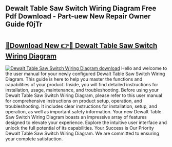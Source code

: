 ## Dewalt Table Saw Switch Wiring Diagram Free Pdf Download - Part-uew New Repair Owner Guide f0jTr

# <h2><a href="http://dftdi5.blite.top/?on=Dewalt+Table+Saw+Switch+Wiring+Diagram">🔗Download New 👉🔴 Dewalt Table Saw Switch Wiring Diagram</a></h2>

[![Dewalt Table Saw Switch Wiring Diagram download](https://i.imgur.com/lujVjoI.png)](http://dftdi5.blite.top/?on=Dewalt+Table+Saw+Switch+Wiring+Diagram)
Hello and welcome to the user manual for your newly configured Dewalt Table Saw Switch Wiring Diagram. This guide is here to help you master the functions and capabilities of your product. Inside, you will find detailed instructions for installation, usage, maintenance, and troubleshooting. Before using your Dewalt Table Saw Switch Wiring Diagram, please refer to this user manual for comprehensive instructions on product setup, operation, and troubleshooting. It includes clear instructions for installation, setup, and operation, as well as important safety information. Your new Dewalt Table Saw Switch Wiring Diagram boasts an impressive array of features designed to elevate your experience. Explore the intuitive user interface and unlock the full potential of its capabilities. Your Success is Our Priority Dewalt Table Saw Switch Wiring Diagram. We are committed to ensuring your complete satisfaction.
